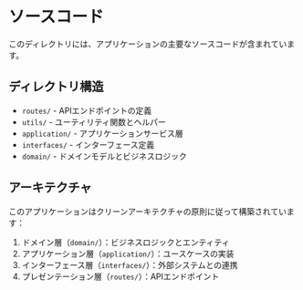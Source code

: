# ソースコード

このディレクトリには、アプリケーションの主要なソースコードが含まれています。

## ディレクトリ構造
- `routes/` - APIエンドポイントの定義
- `utils/` - ユーティリティ関数とヘルパー
- `application/` - アプリケーションサービス層
- `interfaces/` - インターフェース定義
- `domain/` - ドメインモデルとビジネスロジック

## アーキテクチャ
このアプリケーションはクリーンアーキテクチャの原則に従って構築されています：
1. ドメイン層（`domain/`）：ビジネスロジックとエンティティ
2. アプリケーション層（`application/`）：ユースケースの実装
3. インターフェース層（`interfaces/`）：外部システムとの連携
4. プレゼンテーション層（`routes/`）：APIエンドポイント 